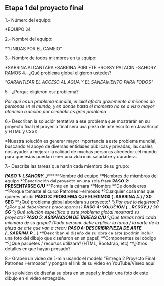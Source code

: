 ## Etapa 1 del proyecto final

1.- Número del equipo:

   *EQUIPO 34
   
2.- Nombre del equipo: 
 
 *"UNIDAS POR EL CAMBIO"
 
3.- Nombre de todos miembros en tu equipo: 
 
 *SABRINA ALCANTARA
 *SABRINA POBLETE
 *ROSSY PALACIN
 *SAHORY RAMOS 
4.- ¿Qué problema global eligieron ustedes?

*"GARANTIZAR EL ACCESO AL AGUA Y EL SANEAMIENTO PARA TODOS"*

5.- ¿Porque eligieron ese problema?

*Por qué es un problema mundial, el cual afecta gravemente a millones de personas en el mundo, y en donde hasta el momento no se a visto mayor atencion o accion por combatir es gran problema*

6.- Describan la solución tentativa a ese problema que mostrarán en su proyecto final (el proyecto final será una pieza de arte escrito en JavaScript y HTML y CSS): 

*Nuestra solución  es generar mayor importancia a este problema mundial, buscando el apoyo de diversas entidades públicas y privadas, las cuales nos ayuden a mejorar la calidad de muchas personas alrededor del mundo para que estas puedan tener una vida más saludable y duradera.

7.- Describe las tareas que harán cada miembro de su grupo:

*****PASO 1: (.SAHORY..)********
*ºNombre del equipo
*ºNombres de miembros del equipo
*ºDescripción del proyecto en una sola frase 
******PASO 2: PRESENTARSE C/U******
*ºPonte en la cámara
*ºNombre
*ºDe donde eres
*ºPorque tomaste el curso Patrones Hermosos
*ºCualquier cosa más que quieres añadir
******PASO 3: PROBLEMA QUE ELEGIMOS ( .SABRINA A.) / 30 SEG******
*º¿Qué problema global abordará su proyecto? 
*º¿Por qué lo elegieron? 
*º¿Por qué deberíamos preocuparnos?
*****PASO 4: SOLUCIÓN (...ROSSY.) / 30 SG******
*º¿Qué solución específica a este problema global mostrará su proyecto?
******PASO 5: ASIGNACION DE TAREAS C/U******
*º¿Qué tareas hará cada miembro de su grupo? (Cada persona debe explicar la tarea / la parte de la pieza de arte que van a crear)
******PASO 6: DESCRIBIR PIEZA DE ARTE (..SABRINA P...)*********
*ºDescriban el diseño de su obra de arte (podrán incluir una foto del dibujo que diseñaron en un papel)
*ºComponentes del código
*º¿Qué paquetes / recursos utilizará?  (HTML, Bootstrap, etc)
*º¿Otros detalles en que hayan pensado?


8.- Graben un video de 5-min usando el modelo “Entrega 2 Proyecto Final Patrones Hermosos” y pongan el link de su vídeo en YouTube/Vimeo aquí:

No se olviden de diseñar su obra en un papel y incluir una foto de este dibujo en el vídeo entregable.
